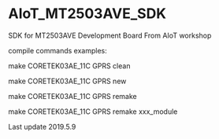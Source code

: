 # AIoT_MT2503AVE_SDK
SDK for MT2503AVE Development Board From AIoT workshop

compile commands examples:

make CORETEK03AE_11C GPRS clean

make CORETEK03AE_11C GPRS new

make CORETEK03AE_11C GPRS remake

make CORETEK03AE_11C GPRS remake xxx_module

Last update 2019.5.9
